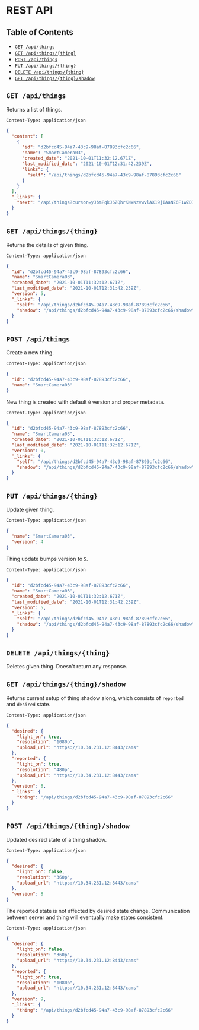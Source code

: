 # REST API

## Table of Contents

- [`GET /api/things`](#get-apithings)
- [`GET /api/things/{thing}`](#get-apithingsthing)
- [`POST /api/things`](#post-apithings)
- [`PUT /api/things/{thing}`](#put-apithingsthing)
- [`DELETE /api/things/{thing}`](#delete-apithingsthing)
- [`GET /api/things/{thing}/shadow`](#get-apithingsthingshadow)

## `GET /api/things`

Returns a list of things.

```text
Content-Type: application/json
```

```json
{
  "content": [
    {
      "id": "d2bfcd45-94a7-43c9-98af-87893cfc2c66",
      "name": "SmartCamera03",
      "created_date": "2021-10-01T11:32:12.671Z",
      "last_modified_date": "2021-10-01T12:31:42.239Z",
      "links": {
        "self": "/api/things/d2bfcd45-94a7-43c9-98af-87893cfc2c66"
      }
    }
  ],
  "_links": {
    "next": "/api/things?cursor=yJbmFqkJ6ZQhrKNxKzvwvlAX19jIAaNZ6F1wZD7BTLS8SFPnTarSltxhMVnKaj47osZuUtACbO5tbHJt"
  }
}
```

## `GET /api/things/{thing}`

Returns the details of given thing.

```text
Content-Type: application/json
```

```json
{
  "id": "d2bfcd45-94a7-43c9-98af-87893cfc2c66",
  "name": "SmartCamera03",
  "created_date": "2021-10-01T11:32:12.671Z",
  "last_modified_date": "2021-10-01T12:31:42.239Z",
  "version": 5,
  "_links": {
    "self": "/api/things/d2bfcd45-94a7-43c9-98af-87893cfc2c66",
    "shadow": "/api/things/d2bfcd45-94a7-43c9-98af-87893cfc2c66/shadow"
  }
}
```

## `POST /api/things`

Create a new thing.

```text
Content-Type: application/json
```

```json
{
  "id": "d2bfcd45-94a7-43c9-98af-87893cfc2c66",
  "name": "SmartCamera03"
}
```

New thing is created with default `0` version and proper metadata.

```text
Content-Type: application/json
```

```json
{
  "id": "d2bfcd45-94a7-43c9-98af-87893cfc2c66",
  "name": "SmartCamera03",
  "created_date": "2021-10-01T11:32:12.671Z",
  "last_modified_date": "2021-10-01T11:32:12.671Z",
  "version": 0,
  "_links": {
    "self": "/api/things/d2bfcd45-94a7-43c9-98af-87893cfc2c66",
    "shadow": "/api/things/d2bfcd45-94a7-43c9-98af-87893cfc2c66/shadow"
  }
}
```

## `PUT /api/things/{thing}`

Update given thing.

```text
Content-Type: application/json
```

```json
{
  "name": "SmartCamera03",
  "version": 4
}
```

Thing update bumps version to `5`.

```text
Content-Type: application/json
```

```json
{
  "id": "d2bfcd45-94a7-43c9-98af-87893cfc2c66",
  "name": "SmartCamera03",
  "created_date": "2021-10-01T11:32:12.671Z",
  "last_modified_date": "2021-10-01T12:31:42.239Z",
  "version": 5,
  "_links": {
    "self": "/api/things/d2bfcd45-94a7-43c9-98af-87893cfc2c66",
    "shadow": "/api/things/d2bfcd45-94a7-43c9-98af-87893cfc2c66/shadow"
  }
}
```

## `DELETE /api/things/{thing}`

Deletes given thing. Doesn't return any response.

## `GET /api/things/{thing}/shadow`

Returns current setup of thing shadow along, which consists of `reported` and `desired` state.

```text
Content-Type: application/json
```

```json
{
  "desired": {
    "light_on": true,
    "resolution": "1080p",
    "upload_url": "https://10.34.231.12:8443/cams"
  },
  "reported": {
    "light_on": true,
    "resolution": "480p",
    "upload_url": "https://10.34.231.12:8443/cams"
  },
  "version": 8,
  "_links": {
    "thing": "/api/things/d2bfcd45-94a7-43c9-98af-87893cfc2c66"
  }
}
```

## `POST /api/things/{thing}/shadow`

Updated desired state of a thing shadow.

```text
Content-Type: application/json
```

```json
{
  "desired": {
    "light_on": false,
    "resolution": "360p",
    "upload_url": "https://10.34.231.12:8443/cams"
  },
  "version": 8
}
```

The reported state is not affected by desired state change. Communication between server and thing
will eventually make states consistent.

```text
Content-Type: application/json
```

```json
{
  "desired": {
    "light_on": false,
    "resolution": "360p",
    "upload_url": "https://10.34.231.12:8443/cams"
  },
  "reported": {
    "light_on": true,
    "resolution": "1080p",
    "upload_url": "https://10.34.231.12:8443/cams"
  },
  "version": 9,
  "_links": {
    "thing": "/api/things/d2bfcd45-94a7-43c9-98af-87893cfc2c66"
  }
}
```
